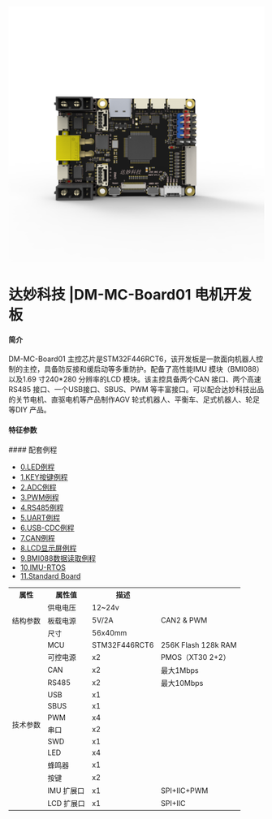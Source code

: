 ![logo](img\logo.png)

# 达妙科技 |DM-MC-Board01 电机开发板

#### 简介
DM-MC-Board01 主控芯片是STM32F446RCT6，该开发板是一款面向机器人控制的主控，具备防反接和缓启动等多重防护。配备了高性能IMU 模块（BMI088）以及1.69 寸240*280 分辨率的LCD 模块。该主控具备两个CAN 接口、两个高速RS485 接口、一个USB接口、SBUS、PWM 等丰富接口。可以配合达妙科技出品的关节电机、直驱电机等产品制作AGV 轮式机器人、平衡车、足式机器人、轮足等DIY 产品。

#### 特征参数

<table>
	<tr>
	    <th>属性</th>
	    <th>属性值</th>
	    <th>描述</th>  
	</tr >
	<tr >
	    <td rowspan="3">结构参数
	    <td>供电电压</td>
	    <td>12~24v</td>
		<td></td>
    </tr>
	<tr>
	    <td>板载电源</td>
	    <td>5V/2A</td>
        <td>CAN2 & PWM</td>
	</tr>
	<tr>
	    <td>尺寸</td>
	    <td>56x40mm</td>
	</tr>
    	<tr >
	    <td rowspan="14">技术参数
	    <td>MCU</td>
	    <td>STM32F446RCT6</td>
		<td>256K Flash 128k RAM</td>
    </tr>
	<tr>
	    <td >可控电源</td>
	    <td>x2</td>
	    <td>PMOS（XT30 2+2）</td>
	</tr>
	<tr>
	    <td >CAN</td>
	    <td >x2</td>
	    <td >最大1Mbps</td>
	</tr>
	<tr>
	    <td >RS485</td>
	    <td >x2</td>
	    <td >最大10Mbps</td>
	</tr>
	<tr>
	    <td >USB</td>
	    <td >x1</td>
	    <td ></td>
	</tr>
    <tr>
	    <td >SBUS</td>
	    <td >x1</td>
	    <td ></td>
	</tr>
     <tr>
	    <td >PWM</td>
	    <td >x4</td>
	    <td ></td>
	</tr>
     <tr>
	    <td >串口</td>
	    <td >x2</td>
	    <td ></td>
	</tr>
    	</tr>
     <tr>
	    <td >SWD</td>
	    <td >x1</td>
	    <td ></td>
	</tr>
     <tr>
	    <td >LED</td>
	    <td >x4</td>
	    <td ></td>
	</tr>
     <tr>
	    <td >蜂鸣器</td>
	    <td >x1</td>
	    <td ></td>
	</tr>
     <tr>
	    <td >按键</td>
	    <td >x2</td>
	    <td ></td>
	</tr>
     <tr>
	    <td >IMU 扩展口</td>
	    <td >x1</td>
	    <td >SPI+IIC+PWM</td>
	</tr>
     <tr>
	    <td >LCD 扩展口</td>
	    <td >x1</td>
	    <td >SPI+IIC</td>
	</tr>
#### 配套例程

* [0.LED例程](LED)
* [1.KEY按键例程](Key_exit)
* [2.ADC例程](ADC)
* [3.PWM例程](PWM)
* [4.RS485例程](RS485)
* [5.UART例程](UART5)
* [6.USB-CDC例程](USB-CDC)
* [7.CAN例程](Key_exit)
* [8.LCD显示屏例程](LCD)
* [9.BMI088数据读取例程](IMU-BMI088)
* [10.IMU-RTOS](IMU-RTOS)
* [11.Standard Board](AllInOne)



